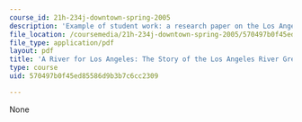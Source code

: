 ```yaml
---
course_id: 21h-234j-downtown-spring-2005
description: 'Example of student work: a research paper on the Los Angeles River Greenway.'
file_location: /coursemedia/21h-234j-downtown-spring-2005/570497b0f45ed85586d9b3b7c6cc2309_11026_sherman04.pdf
file_type: application/pdf
layout: pdf
title: 'A River for Los Angeles: The Story of the Los Angeles River Greenway '
type: course
uid: 570497b0f45ed85586d9b3b7c6cc2309

---
```

None